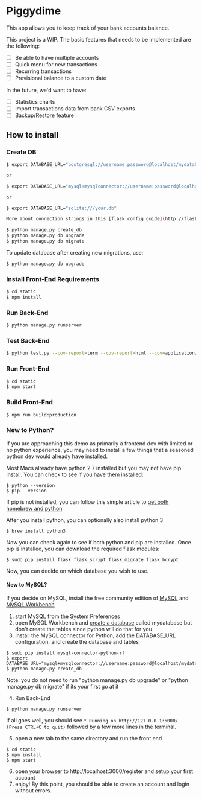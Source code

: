 # Piggydime #

This app allows you to keep track of your bank accounts balance.

This project is a WIP. The basic features that needs to be implemented are the following:

 * [ ] Be able to have multiple accounts
 * [ ] Quick menu for new transactions
 * [ ] Recurring transactions
 * [ ] Previsional balance to a custom date

 In the future, we'd want to have:

 * [ ] Statistics charts
 * [ ] Import transactions data from bank CSV exports
 * [ ] Backup/Restore feature

## How to install

### Create DB
```sh
$ export DATABASE_URL="postgresql://username:password@localhost/mydatabase"

or

$ export DATABASE_URL="mysql+mysqlconnector://username:password@localhost/mydatabase"

or

$ export DATABASE_URL="sqlite:///your.db"

More about connection strings in this [flask config guide](http://flask-sqlalchemy.pocoo.org/2.1/config/)

$ python manage.py create_db
$ python manage.py db upgrade
$ python manage.py db migrate
```

To update database after creating new migrations, use:

```sh
$ python manage.py db upgrade
```

### Install Front-End Requirements
```sh
$ cd static
$ npm install
```

### Run Back-End

```sh
$ python manage.py runserver
```

### Test Back-End

```sh
$ python test.py --cov-report=term --cov-report=html --cov=application/ tests/
```

### Run Front-End

```sh
$ cd static
$ npm start
```

### Build Front-End

```sh
$ npm run build:production
```

### New to Python?

If you are approaching this demo as primarily a frontend dev with limited or no python experience, you may need to install a few things that a seasoned python dev would already have installed.

Most Macs already have python 2.7 installed but you may not have pip install. You can check to see if you have them installed:

```
$ python --version
$ pip --version 
```

If pip is not installed, you can follow this simple article to [get both homebrew and python](https://howchoo.com/g/mze4ntbknjk/install-pip-on-mac-os-x)

After you install python, you can optionally also install python 3

```
$ brew install python3
```

Now you can check again to see if both python and pip are installed. Once pip is installed, you can download the required flask modules:

```
$ sudo pip install flask flask_script flask_migrate flask_bcrypt 
```

Now, you can decide on which database you wish to use. 

#### New to MySQL? 

If you decide on MySQL, install the free community edition of [MySQL](https://dev.mysql.com/downloads/mysql/) and [MySQL Workbench](https://www.mysql.com/products/workbench/)

1. start MySQL from the System Preferences
2. open MySQL Workbench and [create a database](http://stackoverflow.com/questions/5515745/create-a-new-database-with-mysql-workbench) called mydatabase but don't create the tables since python will do that for you
3. Install the MySQL connector for Python, add the DATABASE_URL configuration, and create the database and tables

```
$ sudo pip install mysql-connector-python-rf
$ export DATABASE_URL="mysql+mysqlconnector://username:password@localhost/mydatabase"
$ python manage.py create_db
```

Note: you do not need to run "python manage.py db upgrade" or "python manage.py db migrate" if its your first go at it

4. Run Back-End

```
$ python manage.py runserver
```

If all goes well, you should see ```* Running on http://127.0.0.1:5000/ (Press CTRL+C to quit)``` followed by a few more lines in the terminal.

5. open a new tab to the same directory and run the front end

```
$ cd static
$ npm install
$ npm start
```

6. open your browser to http://localhost:3000/register and setup your first account
7. enjoy! By this point, you should be able to create an account and login without errors. 




